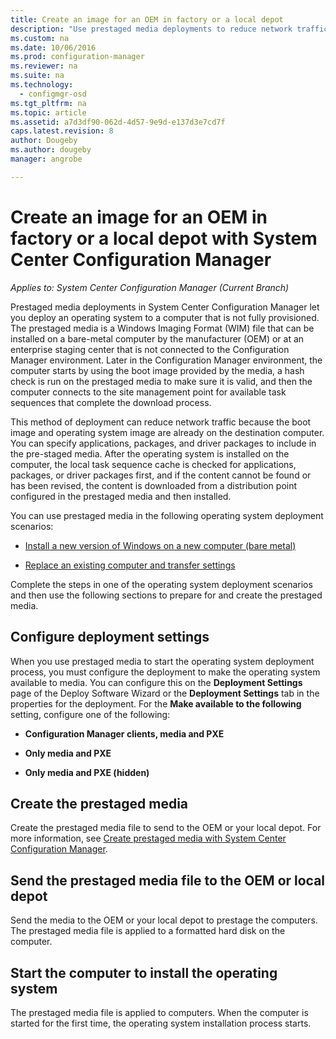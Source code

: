 ```yaml
---
title: Create an image for an OEM in factory or a local depot
description: "Use prestaged media deployments to reduce network traffic while you deploy an operating system to a computer that is not fully provisioned."
ms.custom: na
ms.date: 10/06/2016
ms.prod: configuration-manager
ms.reviewer: na
ms.suite: na
ms.technology:
  - configmgr-osd
ms.tgt_pltfrm: na
ms.topic: article
ms.assetid: a7d3df90-062d-4d57-9e9d-e137d3e7cd7f
caps.latest.revision: 8
author: Dougebyms.author: dougebymanager: angrobe

---
```

# Create an image for an OEM in factory or a local depot with System Center Configuration Manager*Applies to: System Center Configuration Manager (Current Branch)*
Prestaged media deployments in System Center Configuration Manager let you deploy an operating system to a computer that is not fully provisioned. The prestaged media is a Windows Imaging Format (WIM) file that can be installed on a bare-metal computer by the manufacturer (OEM) or at an enterprise staging center that is not connected to the Configuration Manager environment. Later in the Configuration Manager environment, the computer starts by using the boot image provided by the media, a hash check is run on the prestaged media to make sure it is valid, and then the computer connects to the site management point for available task sequences that complete the download process.


This method of deployment can reduce network traffic because the boot image and operating system image are already on the destination computer. You can specify applications, packages, and driver packages to include in the pre-staged media. After the operating system is installed on the computer, the local task sequence cache is checked for applications, packages, or driver packages first, and if the content cannot be found or has been revised, the content is downloaded from a distribution point configured in the prestaged media and then installed.  

 You can use prestaged media in the following operating system deployment scenarios:  

-   [Install a new version of Windows on a new computer (bare metal)](install-new-windows-version-new-computer-bare-metal.md)  

-   [Replace an existing computer and transfer settings](replace-an-existing-computer-and-transfer-settings.md)  

 Complete the steps in one of the operating system deployment scenarios and then use the following sections to prepare for and create the prestaged media.  

## Configure deployment settings  
 When you use prestaged media to start the operating system deployment process, you must configure the deployment to make the operating system available to media. You can configure this on the **Deployment Settings** page of the Deploy Software Wizard or the **Deployment Settings** tab in the properties for the deployment.  For the **Make available to the following** setting, configure one of the following:  

-   **Configuration Manager clients, media and PXE**  

-   **Only media and PXE**  

-   **Only media and PXE (hidden)**  

## Create the prestaged media  
 Create the prestaged media file to send to the OEM or your local depot. For more information, see [Create prestaged media with System Center Configuration Manager](create-prestaged-media.md).  

## Send the prestaged media file to the OEM or local depot  
 Send the media to the OEM or your local depot to prestage the computers. The prestaged media file is applied to a formatted hard disk on the computer.  

## Start the computer to install the operating system  
 The prestaged media file is applied to computers. When the computer is started for the first time, the operating system installation process starts.  
